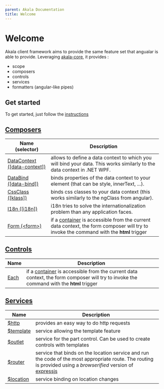 ```yaml
---
parent: Akala Documentation
title: Welcome
---
```

# Welcome

Akala client framework aims to provide the same feature set that angualar is able to provide. Leveraging [akala-core](../core), it provides :

- scope
- composers
- controls
- services
- formatters (angular-like pipes)

## Get started

To get started, just follow the [instructions](getting-started)

## [Composers](composers/)

  | Name (selector) | Description |
  | --- | --- |
  | [DataContext ([data-context])](composers/datacontext) | allows to define a data context to which you will bind your data. This works similarly to the data context in .NET WPF. |
  | [DataBind ([data-bind])](composers/databind) | binds properties of the data context to your element (that can be style, innerText, ...). |
  | [CssClass ([klass])](composers/klass) | binds css classes to your data context (this works similarly to the ngClass from angular). |
  | [I18n ([i18n])](composers/i18n) | i18n tries to solve the internationalization problem than any application faces. |
  | [Form (&lt;form&gt;)](composers/form) | if a [container](../_commands) is accessible from the current data context, the form composer will try to invoke the command with the **html** trigger |
  
## [Controls](controls/)
  
  | Name | Description |
  | --- | --- |
  | [Each](controls/each) | if a [container](../commands) is accessible from the current data context, the form composer will try to invoke the command with the **html** trigger |
  
## [Services](services/)
  
  | Name | Description |
  | --- | --- |
  | [$http](services/http) | provides an easy way to do http requests |
  | [$template](services/template) | service allowing the template feature |
  | [$outlet](services/outlet) | service for the part control. Can be used to create controls with templates |
  | [$router](services/router) | service that binds on the location service and run the code of the most appropriate route. The routing is provided using a *browserified* version of [expressjs](https://expressjs.com) |
  | [$location](services/location) | service binding on location changes |
  